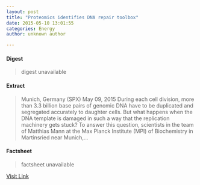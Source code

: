 ```yaml
---
layout: post
title: "Proteomics identifies DNA repair toolbox"
date: 2015-05-10 13:01:55
categories: Energy
author: unknown author

---
```



#### Digest
>digest unavailable

#### Extract
>Munich, Germany (SPX) May 09, 2015 During each cell division, more than 3.3 billion base pairs of genomic DNA have to be duplicated and segregated accurately to daughter cells. But what happens when the DNA template is damaged in such a way that the replication machinery gets stuck? To answer this question, scientists in the team of Matthias Mann at the Max Planck Institute (MPI) of Biochemistry in Martinsried near Munich,...

#### Factsheet
>factsheet unavailable

[Visit Link](http://www.terradaily.com/reports/Proteomics_identifies_DNA_repair_toolbox_999.html)


